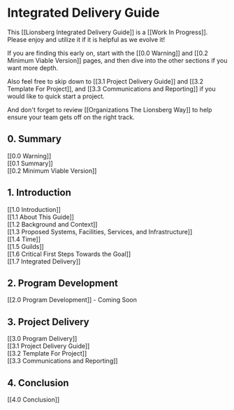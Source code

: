 # Integrated Delivery Guide

This [[Lionsberg Integrated Delivery Guide]] is a [[Work In Progress]]. Please enjoy and utilize it if it is helpful as we evolve it!

If you are finding this early on, start with the [[0.0 Warning]] and [[0.2 Minimum Viable Version]] pages, and then dive into the other sections if you want more depth.  

Also feel free to skip down to [[3.1 Project Delivery Guide]] and [[3.2 Template For Project]], and [[3.3 Communications and Reporting]] if you would like to quick start a project.

And don't forget to review [[Organizations The Lionsberg Way]] to help ensure your team gets off on the right track.

## 0. Summary
[[0.0 Warning]]  
[[0.1 Summary]]  
[[0.2 Minimum Viable Version]]  

## 1. Introduction
[[1.0 Introduction]]  
[[1.1 About This Guide]]  
[[1.2 Background and Context]]  
[[1.3 Proposed Systems, Facilities, Services, and Infrastructure]]  
[[1.4 Time]]  
[[1.5 Guilds]]  
[[1.6 Critical First Steps Towards the Goal]]  
[[1.7 Integrated Delivery]]  

## 2. Program Development
[[2.0 Program Development]] - Coming Soon  

## 3. Project Delivery
[[3.0 Program Delivery]]  
[[3.1 Project Delivery Guide]]  
[[3.2 Template For Project]]  
[[3.3 Communications and Reporting]]  

## 4. Conclusion
[[4.0 Conclusion]]  
